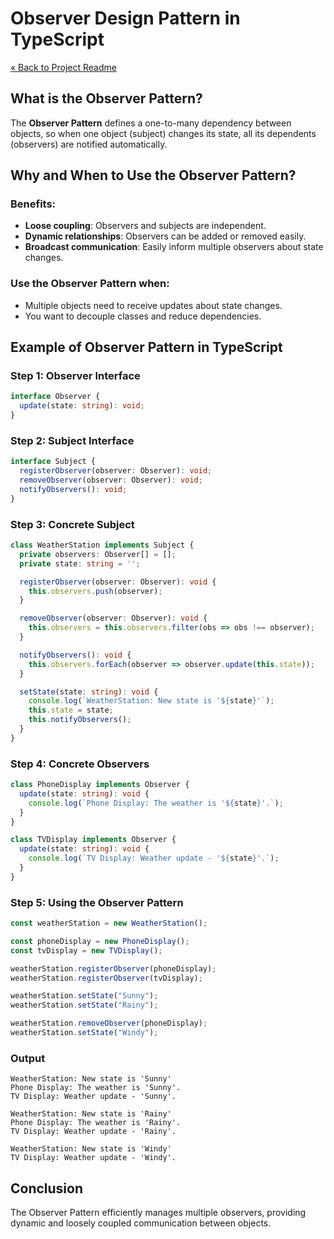 # Observer Design Pattern in TypeScript

[« Back to Project Readme](../../../README.md)

## What is the Observer Pattern?

The **Observer Pattern** defines a one-to-many dependency between objects, so when one object (subject) changes its state, all its dependents (observers) are notified automatically.

## Why and When to Use the Observer Pattern?

### Benefits:
- **Loose coupling**: Observers and subjects are independent.
- **Dynamic relationships**: Observers can be added or removed easily.
- **Broadcast communication**: Easily inform multiple observers about state changes.

### Use the Observer Pattern when:
- Multiple objects need to receive updates about state changes.
- You want to decouple classes and reduce dependencies.

## Example of Observer Pattern in TypeScript

### Step 1: Observer Interface

```typescript
interface Observer {
  update(state: string): void;
}
```

### Step 2: Subject Interface

```typescript
interface Subject {
  registerObserver(observer: Observer): void;
  removeObserver(observer: Observer): void;
  notifyObservers(): void;
}
```

### Step 3: Concrete Subject

```typescript
class WeatherStation implements Subject {
  private observers: Observer[] = [];
  private state: string = '';

  registerObserver(observer: Observer): void {
    this.observers.push(observer);
  }

  removeObserver(observer: Observer): void {
    this.observers = this.observers.filter(obs => obs !== observer);
  }

  notifyObservers(): void {
    this.observers.forEach(observer => observer.update(this.state));
  }

  setState(state: string): void {
    console.log(`WeatherStation: New state is '${state}'`);
    this.state = state;
    this.notifyObservers();
  }
}
```

### Step 4: Concrete Observers

```typescript
class PhoneDisplay implements Observer {
  update(state: string): void {
    console.log(`Phone Display: The weather is '${state}'.`);
  }
}

class TVDisplay implements Observer {
  update(state: string): void {
    console.log(`TV Display: Weather update - '${state}'.`);
  }
}
```

### Step 5: Using the Observer Pattern

```typescript
const weatherStation = new WeatherStation();

const phoneDisplay = new PhoneDisplay();
const tvDisplay = new TVDisplay();

weatherStation.registerObserver(phoneDisplay);
weatherStation.registerObserver(tvDisplay);

weatherStation.setState("Sunny");
weatherStation.setState("Rainy");

weatherStation.removeObserver(phoneDisplay);
weatherStation.setState("Windy");
```

### Output
```
WeatherStation: New state is 'Sunny'
Phone Display: The weather is 'Sunny'.
TV Display: Weather update - 'Sunny'.

WeatherStation: New state is 'Rainy'
Phone Display: The weather is 'Rainy'.
TV Display: Weather update - 'Rainy'.

WeatherStation: New state is 'Windy'
TV Display: Weather update - 'Windy'.
```

## Conclusion

The Observer Pattern efficiently manages multiple observers, providing dynamic and loosely coupled communication between objects.
